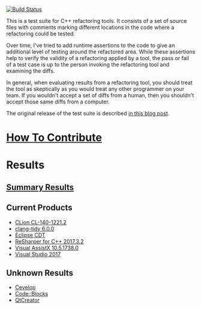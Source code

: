 [![Build Status](https://travis-ci.org/LegalizeAdulthood/refactor-test-suite.svg?branch=master)](https://travis-ci.org/LegalizeAdulthood/refactor-test-suite)

This is a test suite for C++ refactoring tools.  It consists of
a set of source files with comments marking different locations
in the code where a refactoring could be tested.

Over time, I've tried to add runtime assertions to the code to
give an additional level of testing around the refactored area.
While these assertions help to verify the validity of a refactoring
applied by a tool, the pass or fail of a test case is up to the
person invoking the refactoring tool and examining the diffs.

In general, when evaluating results from a refactoring tool,
you should treat the tool as skeptically as you would treat
any other programmer on your team.  If you wouldn't accept a
set of diffs from a human, then you shouldn't accept those
same diffs from a computer.

The original release of the test suite is described
[in this blog post](http://legalizeadulthood.wordpress.com/2010/02/02/c-refactoring-tools-test-suite-available/).

# [How To Contribute](Contributing.md)

# Results

## [Summary Results](SummaryResults.md)

## Current Products

- [CLion CL-140-1221.2](results/CLionResults.md)
- [clang-tidy 6.0.0](results/ClangTidyResults.md)
- [Eclipse CDT](results/EclipseCDTResults.md)
- [ReSharper for C++ 2017.3.2](results/ReSharperCppResults.md)
- [Visual AssistX 10.5.1738.0](results/VisualAssistXResults.md)
- [Visual Studio 2017](results/VisualStudio2017Results.md)

## Unknown Results

- [Cevelop](https://www.cevelop.com/)
- [Code::Blocks](http://www.codeblocks.org/)
- [QtCreator](http://www.qt.io/ide/)
